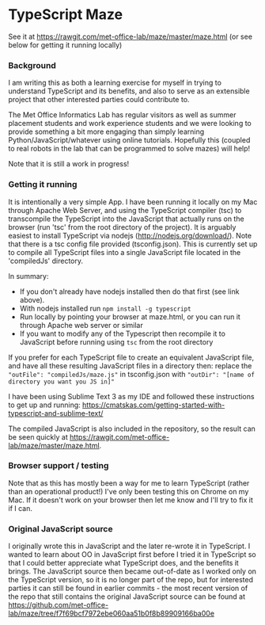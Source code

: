 # TypeScript Maze

See it at https://rawgit.com/met-office-lab/maze/master/maze.html (or see below for getting it running locally)

### Background
I am writing this as both a learning exercise for myself in trying to understand TypeScript and its benefits, and also to serve as an extensible project that other interested parties could contribute to. 

The Met Office Informatics Lab has regular visitors as well as summer placement students and work experience students and we were looking to provide something a bit more engaging than simply learning Python/JavaScript/whatever using online tutorials. Hopefully this (coupled to real robots in the lab that can be programmed to solve mazes) will help!

Note that it is still a work in progress!

### Getting it running
It is intentionally a very simple App. I have been running it locally on my Mac through Apache Web Server, and using the TypeScript compiler (tsc) to transcompile the TypeScript into the JavaScript that actually runs on the browser (run 'tsc' from the root directory of the project). It is arguably easiest to install TypeScript via nodejs (http://nodejs.org/download/). Note that there is a tsc config file provided (tsconfig.json). This is currently set up to compile all TypeScript files into a single JavaScript file located in the 'compiledJs' directory. 

In summary: 
* If you don't already have nodejs installed then do that first (see link above).
* With nodejs installed run `npm install -g typescript`
* Run locally by pointing your browser at maze.html, or you can run it through Apache web server or similar
* If you want to modify any of the Typescript then recompile it to JavaScript before running using `tsc` from the root directory

If you prefer for each TypeScript file to create an equivalent JavaScript file, and have all these resulting JavaScript files in a directory then: replace the `"outFile": "compiledJs/maze.js"` in tsconfig.json with `"outDir": "[name of directory you want you JS in]"`

I have been using Sublime Text 3 as my IDE and followed these instructions to get up and running: https://cmatskas.com/getting-started-with-typescript-and-sublime-text/

The compiled JavaScript is also included in the repository, so the result can be seen quickly at https://rawgit.com/met-office-lab/maze/master/maze.html.

### Browser support / testing
Note that as this has mostly been a way for me to learn TypeScript (rather than an operational product!) I've only been testing this on Chrome on my Mac. If it doesn't work on your browser then let me know and I'll try to fix it if I can.

### Original JavaScript source
I originally wrote this in JavaScript and the later re-wrote it in TypeScript. I wanted to learn about OO in JavaScript first before I tried it in TypeScript so that I could better appreciate what TypeScript does, and the benefits it brings. The JavaScript source then became out-of-date as I worked only on the TypeScript version, so it is no longer part of the repo, but for interested parties it can still be found in earlier commits - the most recent version of the repo that still contains the original JavaScript source can be found at https://github.com/met-office-lab/maze/tree/f7f69bcf7972ebe060aa51b0f8b89909166ba00e
